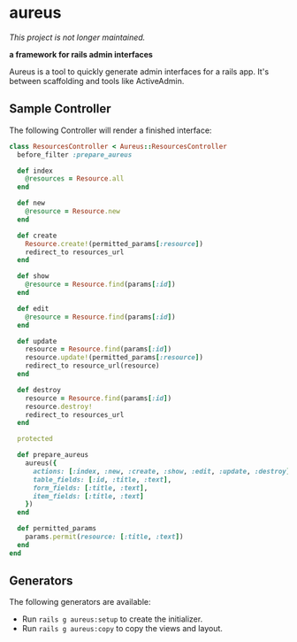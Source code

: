 # aureus

_This project is not longer maintained._

**a framework for rails admin interfaces**

Aureus is a tool to quickly generate admin interfaces for a rails app.
It's between scaffolding and tools like ActiveAdmin.

## Sample Controller

The following Controller will render a finished interface:

```ruby
class ResourcesController < Aureus::ResourcesController
  before_filter :prepare_aureus

  def index
    @resources = Resource.all
  end

  def new
    @resource = Resource.new
  end

  def create
    Resource.create!(permitted_params[:resource])
    redirect_to resources_url
  end

  def show
    @resource = Resource.find(params[:id])
  end

  def edit
    @resource = Resource.find(params[:id])
  end

  def update
    resource = Resource.find(params[:id])
    resource.update!(permitted_params[:resource])
    redirect_to resource_url(resource)
  end

  def destroy
    resource = Resource.find(params[:id])
    resource.destroy!
    redirect_to resources_url
  end

  protected

  def prepare_aureus
    aureus({
      actions: [:index, :new, :create, :show, :edit, :update, :destroy],
      table_fields: [:id, :title, :text],
      form_fields: [:title, :text],
      item_fields: [:title, :text]
    })
  end

  def permitted_params
    params.permit(resource: [:title, :text])
  end
end
```

## Generators

The following generators are available:

* Run `rails g aureus:setup` to create the initializer.
* Run `rails g aureus:copy` to copy the views and layout.

